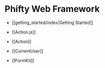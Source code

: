 Phifty Web Framework
====================

* [[getting_started/index|Getting Started]]

* [[Action.js]]

* [[Action]]

* [[CurrentUser]]

* [[FormKit]]
